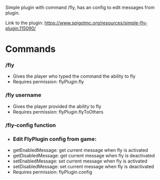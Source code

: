Simple plugin with command /fly, has an config to edit messages from plugin.

Link to the plugin: https://www.spigotmc.org/resources/simple-fly-plugin.115090/

# Commands
### /fly
- Gives the player who typed the command the ability to fly
- Requires permission: flyPlugin.fly
### /fly username
- Gives the player provided the ability to fly
- Requires permission: flyPlugin.flyToOthers
### /fly-config function
- ### Edit FlyPlugin config from game:
- getEnabledMessage: get current message when fly is activated
- getDisabledMessage: get current message when fly is deactivated
- setEnabledMessage: set current message when fly is activated
- setDisabledMessage: set current message when fly is deactivated
- Requires permission: flyPlugin.config
